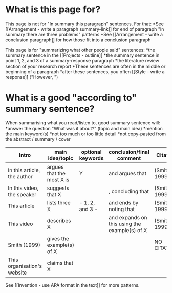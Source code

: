 # What is this page for?

This page is <red> not </red>  for "In summary this paragraph" sentences. For that:
*See [[Arrangement - write a paragraph summary-link]] for end of paragraph "In summary there are three problems" patterns
*See [[Arrangement - write a conclusion paragraph]] for how those fit into a conclusion paragraph

This page <red> is</red> for "summarizing what other people said" sentences:
*the summary sentence in the [[Projects - outline]]
*the summary sentence in point 1, 2, and 3 of a summary-response paragraph
*the literature review section of your research report
*These sentences are often in the middle or beginning of a paragraph
*after these sentences, you often [[Style - write a response]] ("However, ")



# What is a good "according to" summary sentence?
When summarising what you read/listen to, good summary sentence will:
*answer the question "What was it about?" (topic and main idea)
*mention the main keyword(s)
*not too much or too little detail
*not copy-pasted from the abstract / summary / cover

Intro                       |main idea/topic            |optional keywords      |conclusion/final comment |Citation
----------------------------|---------------------------|-----------------------|-------------------------|----------
In this article, the author |argues that the most X is  | Y                     |and argues that          |(Smith, 1999).
In this video, the speaker  |suggests  that X           |                       |, concluding that        |(Smith, 1999).
This article                |lists three X              |- 1, 2, and 3 -        |and ends by noting that  |(Smith, 1999).
This video                  |describes X                |                       |and expands on this using the example(s) of X| (Smith, 1999).
Smith (1999)                |gives the example(s) of X  |                       |                         | NO CITATION
This organisation's website |claims that X              |                       |                           |


See [[Invention - use APA format in the text]] for more patterns.